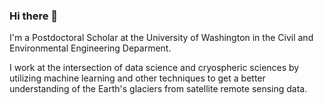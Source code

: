 ### Hi there 👋

I'm a Postdoctoral Scholar at the University of Washington in the Civil and Environmental Engineering Deparment.

I work at the intersection of data science and cryospheric sciences by utilizing machine learning and other techniques to get a better understanding of the Earth's glaciers from satellite remote sensing data.

<!--
**yaramohajerani/yaramohajerani** is a ✨ _special_ ✨ repository because its `README.md` (this file) appears on your GitHub profile.

Here are some ideas to get you started:

- 🔭 I’m currently working on ...
- 🌱 I’m currently learning ...
- 👯 I’m looking to collaborate on ...
- 🤔 I’m looking for help with ...
- 💬 Ask me about ...
- 📫 How to reach me: ...
- 😄 Pronouns: ...
- ⚡ Fun fact: ...
-->

